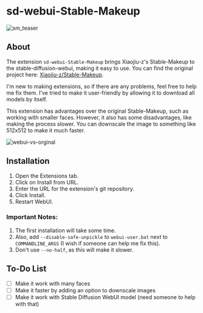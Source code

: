# sd-webui-Stable-Makeup

![sm_teaser](https://github.com/kigy1/sd-webui-Stable-Makeup/assets/136764953/4c74892c-f52f-4db8-8da3-8be9e32a7478)

## About

The extension `sd-webui-Stable-Makeup` brings Xiaojiu-z's Stable-Makeup to the stable-diffusion-webui, making it easy to use. You can find the original project here: [Xiaojiu-z/Stable-Makeup](https://github.com/Xiaojiu-z/Stable-Makeup).

I'm new to making extensions, so if there are any problems, feel free to help me fix them. I've tried to make it user-friendly by allowing it to download all models by itself.

This extension has advantages over the original Stable-Makeup, such as working with smaller faces. However, it also has some disadvantages, like making the process slower. You can downscale the image to something like 512x512 to make it much faster.

![webui-vs-orginal](https://github.com/kigy1/sd-webui-Stable-Makeup/assets/136764953/ab618e8f-79d4-49d6-a1e0-873c4a4d7e07)

## Installation

1. Open the Extensions tab.
2. Click on Install from URL.
3. Enter the URL for the extension's git repository.
4. Click Install.
5. Restart WebUI.

### Important Notes:

1. The first installation will take some time.
2. Also, add `--disable-safe-unpickle` to `webui-user.bat` next to `COMMANDLINE_ARGS` (I wish if someone can help me fix this).
3. Don't use `--no-half`, as this will make it slower.

## To-Do List

- [ ] Make it work with many faces
- [ ] Make it faster by adding an option to downscale images
- [ ] Make it work with Stable Diffusion WebUI model (need someone to help with that)
